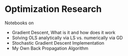 # Optimization Research

Notebooks on
- Gradient Descent, What is it and how does it work
- Solving OLS analytically via LS vs. numerically via GD
- Stochastic Gradient Descent Implementation
- My Own Back Propagation Algorithm